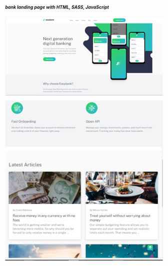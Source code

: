 ##### bank landing page with HTML, SASS, JavaScript

![alt text](images/Capture.PNG)

![alt text](images/Capture3.PNG)

